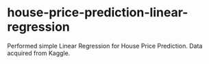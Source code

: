 # house-price-prediction-linear-regression
Performed simple Linear Regression for House Price Prediction. Data acquired from Kaggle.
